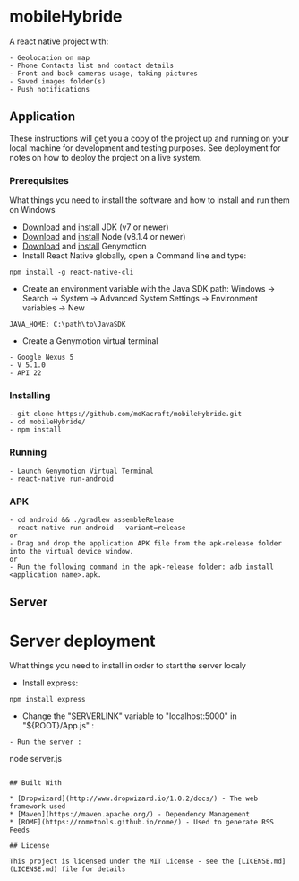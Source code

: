 # mobileHybride

A react native project with:
```
- Geolocation on map
- Phone Contacts list and contact details
- Front and back cameras usage, taking pictures
- Saved images folder(s)
- Push notifications
```

## Application

These instructions will get you a copy of the project up and running on your local machine for development and testing purposes. See deployment for notes on how to deploy the project on a live system.

### Prerequisites

What things you need to install the software and how to install and run them on Windows

- <a href="http://www.oracle.com/technetwork/java/javase/downloads/jdk7-downloads-1880260.html">Download</a> and <a href="https://docs.oracle.com/javase/7/docs/webnotes/install/windows/jdk-installation-windows.html">install</a> JDK (v7 or newer)
- <a href="https://nodejs.org/en/">Download</a> and <a href="http://nodesource.com/blog/installing-nodejs-tutorial-windows/">install</a> Node (v8.1.4 or newer)
- <a href="https://www.genymotion.com/download/">Download</a> and <a href="https://docs.genymotion.com/Content/01_Get_Started/Installation.htm">install</a> Genymotion
- Install React Native globally, open a Command line and type:
```
npm install -g react-native-cli
```
- Create an environment variable with the Java SDK path: Windows → Search → System → Advanced System Settings → Environment variables → New
```
JAVA_HOME: C:\path\to\JavaSDK
```
- Create a Genymotion virtual terminal
```
- Google Nexus 5
- V 5.1.0
- API 22
```
### Installing
```
- git clone https://github.com/moKacraft/mobileHybride.git
- cd mobileHybride/
- npm install
```

### Running
```
- Launch Genymotion Virtual Terminal
- react-native run-android
```

### APK

```
- cd android && ./gradlew assembleRelease
- react-native run-android --variant=release
or
- Drag and drop the application APK file from the apk-release folder into the virtual device window.
or
- Run the following command in the apk-release folder: adb install <application name>.apk.
```


## Server

# Server deployment
 
What things you need to install in order to start the server localy

- Install express:
```
npm install express
```
- Change the "SERVERLINK" variable to "localhost:5000" in "${ROOT}/App.js" :
```
- Run the server :
```
node server.js
```

## Built With

* [Dropwizard](http://www.dropwizard.io/1.0.2/docs/) - The web framework used
* [Maven](https://maven.apache.org/) - Dependency Management
* [ROME](https://rometools.github.io/rome/) - Used to generate RSS Feeds

## License

This project is licensed under the MIT License - see the [LICENSE.md](LICENSE.md) file for details
